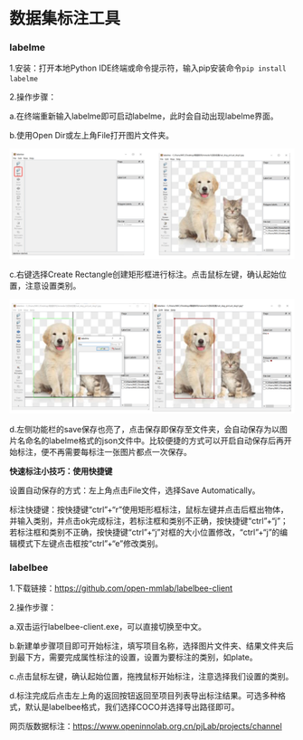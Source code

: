 # 数据集标注工具

### labelme

1.安装：打开本地Python IDE终端或命令提示符，输入pip安装命令`pip install labelme`

2.操作步骤：

a.在终端重新输入labelme即可启动labelme，此时会自动出现labelme界面。

b.使用Open Dir或左上角File打开图片文件夹。

![image](../images/scitech_tools/数据标注1.png)

c.右键选择Create Rectangle创建矩形框进行标注。点击鼠标左键，确认起始位置，注意设置类别。

![image](../images/scitech_tools/数据标注2.png)

d.左侧功能栏的save保存也亮了，点击保存即保存至文件夹，会自动保存为以图片名命名的labelme格式的json文件中。比较便捷的方式可以开启自动保存后再开始标注，便不再需要每标注一张图片都点一次保存。

**快速标注小技巧：使用快捷键**

设置自动保存的方式：左上角点击File文件，选择Save Automatically。

标注快捷键：按快捷键“ctrl”+“r”使用矩形框标注，鼠标左键并点击后框出物体，并输入类别，并点击ok完成标注，若标注框和类别不正确，按快捷键“ctrl”+“j”；若标注框和类别不正确，按快捷键“ctrl”+“j”对框的大小位置修改，“ctrl”+“j”的编辑模式下左键点击框按“ctrl”+“e”修改类别。

### labelbee

1.下载链接：https://github.com/open-mmlab/labelbee-client

2.操作步骤：

a.双击运行labelbee-client.exe，可以直接切换至中文。

b.新建单步骤项目即可开始标注，填写项目名称，选择图片文件夹、结果文件夹后到最下方，需要完成属性标注的设置，设置为要标注的类别，如plate。

c.点击鼠标左键，确认起始位置，拖拽鼠标开始标注，注意选择我们设置的类别。

d.标注完成后点击左上角的返回按钮返回至项目列表导出标注结果。可选多种格式，默认是labelbee格式，我们选择COCO并选择导出路径即可。

网页版数据标注：https://www.openinnolab.org.cn/pjLab/projects/channel